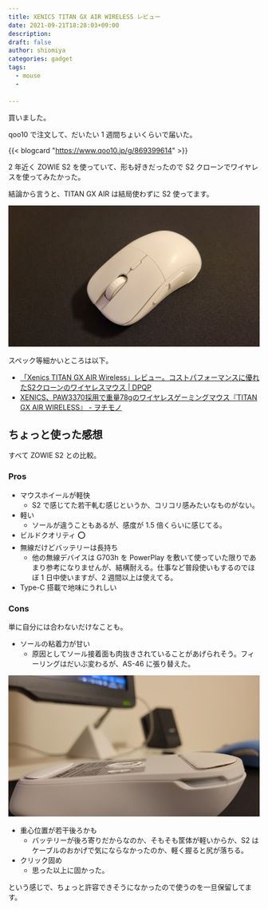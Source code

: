 ```yaml
---
title: XENICS TITAN GX AIR WIRELESS レビュー
date: 2021-09-21T18:28:03+09:00
description:
draft: false
author: shiomiya
categories: gadget
tags:
  - mouse
  -

---
```


買いました。

qoo10 で注文して、だいたい 1 週間ちょいくらいで届いた。

{{< blogcard "https://www.qoo10.jp/g/869399614" >}}

2 年近く ZOWIE S2 を使っていて、形も好きだったので S2 クローンでワイヤレスを使ってみたかった。

結論から言うと、TITAN GX AIR は結局使わずに S2 使ってます。

![](2021-09-21-18-36-15.png)

スペック等細かいところは以下。

- [「Xenics TITAN GX AIR Wireless」レビュー。コストパフォーマンスに優れたS2クローンのワイヤレスマウス | DPQP](https://dpqp.jp/review/xenics-titan-gx-air-wireless)
- [XENICS、PAW3370採用で重量78gのワイヤレスゲーミングマウス『TITAN GX AIR WIRELESS』 - ヲチモノ](https://watchmono.com/e/xenics-titan-gx-air-wireless)

## ちょっと使った感想

すべて ZOWIE S2 との比較。

### Pros

- マウスホイールが軽快
  - S2 で感じてた若干軋む感じというか、コリコリ感みたいなものがない。
- 軽い
  - ソールが違うこともあるが、感度が 1.5 倍くらいに感じてる。
- ビルドクオリティ ⭕
- 無線だけどバッテリーは長持ち
  - 他の無線デバイスは G703h を PowerPlay を敷いて使っていた限りであまり参考になりませんが、結構耐える。仕事など普段使いもするのでほぼ 1 日中使いますが、2 週間以上は使えてる。
- Type-C 搭載で地味にうれしい

### Cons

単に自分には合わないだけなことも。

- ソールの粘着力が甘い
  - 原因としてソール接着面も肉抜きされていることがあげられそう。フィーリングはだいぶ変わるが、AS-46 に張り替えた。

![](2021-09-21-18-52-03.png)

- 重心位置が若干後ろかも
  - バッテリーが後ろ寄りだからなのか、そもそも筐体が軽いからか、S2 はケーブルのおかげで気にならなかったのか、軽く握ると尻が落ちる。
- クリック固め
  - 思った以上に固かった。

という感じで、ちょっと許容できそうになかったので使うのを一旦保留してます。